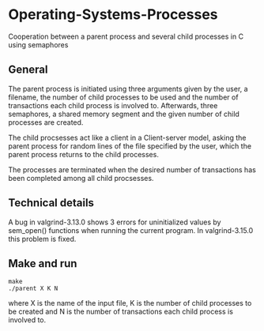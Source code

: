 # Operating-Systems-Processes
Cooperation between a parent process and several child processes in C using semaphores

## General
The parent process is initiated using three arguments given by the user, a filename, the number of child processes to be used and the number of transactions each child process is involved to. Afterwards, three semaphores, a shared memory segment and the given number of child processes are created.

The child procsesses act like a client in a Client-server model, asking the parent process for random lines of the file specified by the user, which the parent process returns to the child processes.

The processes are terminated when the desired number of transactions has been completed among all child procsesses.

## Technical details

A bug in valgrind-3.13.0 shows 3 errors for uninitialized values by sem_open() functions when running the current program. In valgrind-3.15.0 this problem is fixed.

## Make and run

```
make
./parent X K N
```
where X is the name of the input file, K is the number of child processes to be created and N is the number of transactions each child process is involved to.
